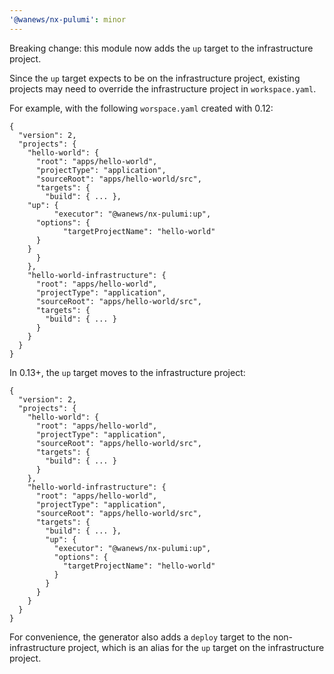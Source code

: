 ```yaml
---
'@wanews/nx-pulumi': minor
---
```


Breaking change: this module now adds the `up` target to the infrastructure project.

Since the `up` target expects to be on the infrastructure project, existing projects may need to override the infrastructure project in `workspace.yaml`.

For example, with the following `worspace.yaml` created with 0.12:

```
{
  "version": 2,
  "projects": {
    "hello-world": {
      "root": "apps/hello-world",
      "projectType": "application",
      "sourceRoot": "apps/hello-world/src",
      "targets": {
        "build": { ... },
	"up": {
          "executor": "@wanews/nx-pulumi:up",
	  "options": {
            "targetProjectName": "hello-world"
	  }
	}
      }
    },
    "hello-world-infrastructure": {
      "root": "apps/hello-world",
      "projectType": "application",
      "sourceRoot": "apps/hello-world/src",
      "targets": {
        "build": { ... }
      }
    }
  }
}
```

In 0.13+, the `up` target moves to the infrastructure project:

```
{
  "version": 2,
  "projects": {
    "hello-world": {
      "root": "apps/hello-world",
      "projectType": "application",
      "sourceRoot": "apps/hello-world/src",
      "targets": {
        "build": { ... }
      }
    },
    "hello-world-infrastructure": {
      "root": "apps/hello-world",
      "projectType": "application",
      "sourceRoot": "apps/hello-world/src",
      "targets": {
        "build": { ... },
        "up": {
          "executor": "@wanews/nx-pulumi:up",
          "options": {
            "targetProjectName": "hello-world"
          }
        }
      }
    }
  }
}
```

For convenience, the generator also adds a `deploy` target to the non-infrastructure project, which is an alias for the `up` target on the infrastructure project.

